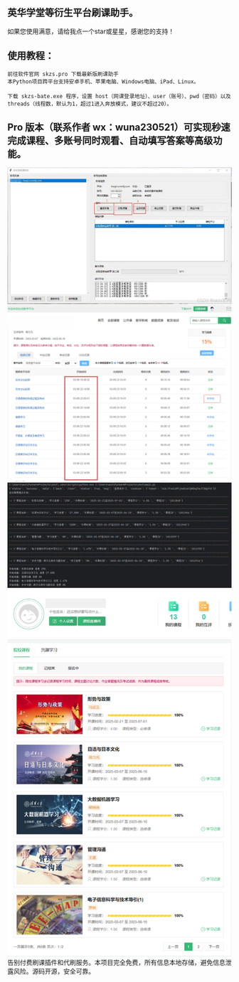 ## 英华学堂等衍生平台刷课助手。
如果您使用满意，请给我点一个star或星星，感谢您的支持！
## 使用教程：
    前往软件官网 skzs.pro 下载最新版刷课助手
    本Python项目跨平台支持安卓手机、苹果电脑、Windows电脑、iPad、Linux。

    下载 skzs-bate.exe 程序，设置 host（网课登录地址）、user（账号）、pwd（密码）以及 threads（线程数，默认为1，超过1进入奔放模式，建议不超过20）。

##  Pro 版本（联系作者 wx：wuna230521）可实现秒速完成课程、多账号同时观看、自动填写答案等高级功能。

![程序登录窗口](UI.JPG)
![多线程刷课](多线程刷课-1.png)
![源代码](控制台-1.png)
![刷课效果](进度-1.png)
告别付费刷课插件和代刷服务。本项目完全免费，所有信息本地存储，避免信息泄露风险。源码开源，安全可靠。
